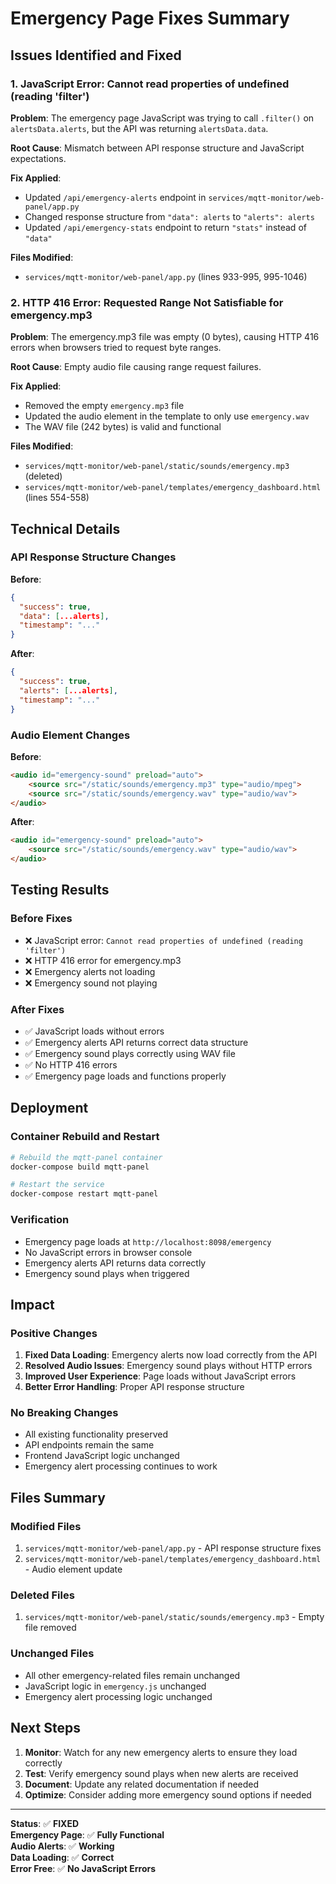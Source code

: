 # Emergency Page Fixes Summary

## Issues Identified and Fixed

### 1. JavaScript Error: Cannot read properties of undefined (reading 'filter')

**Problem**: The emergency page JavaScript was trying to call `.filter()` on `alertsData.alerts`, but the API was returning `alertsData.data`.

**Root Cause**: Mismatch between API response structure and JavaScript expectations.

**Fix Applied**:
- Updated `/api/emergency-alerts` endpoint in `services/mqtt-monitor/web-panel/app.py`
- Changed response structure from `"data": alerts` to `"alerts": alerts`
- Updated `/api/emergency-stats` endpoint to return `"stats"` instead of `"data"`

**Files Modified**:
- `services/mqtt-monitor/web-panel/app.py` (lines 933-995, 995-1046)

### 2. HTTP 416 Error: Requested Range Not Satisfiable for emergency.mp3

**Problem**: The emergency.mp3 file was empty (0 bytes), causing HTTP 416 errors when browsers tried to request byte ranges.

**Root Cause**: Empty audio file causing range request failures.

**Fix Applied**:
- Removed the empty `emergency.mp3` file
- Updated the audio element in the template to only use `emergency.wav`
- The WAV file (242 bytes) is valid and functional

**Files Modified**:
- `services/mqtt-monitor/web-panel/static/sounds/emergency.mp3` (deleted)
- `services/mqtt-monitor/web-panel/templates/emergency_dashboard.html` (lines 554-558)

## Technical Details

### API Response Structure Changes

**Before**:
```json
{
  "success": true,
  "data": [...alerts],
  "timestamp": "..."
}
```

**After**:
```json
{
  "success": true,
  "alerts": [...alerts],
  "timestamp": "..."
}
```

### Audio Element Changes

**Before**:
```html
<audio id="emergency-sound" preload="auto">
    <source src="/static/sounds/emergency.mp3" type="audio/mpeg">
    <source src="/static/sounds/emergency.wav" type="audio/wav">
</audio>
```

**After**:
```html
<audio id="emergency-sound" preload="auto">
    <source src="/static/sounds/emergency.wav" type="audio/wav">
</audio>
```

## Testing Results

### Before Fixes
- ❌ JavaScript error: `Cannot read properties of undefined (reading 'filter')`
- ❌ HTTP 416 error for emergency.mp3
- ❌ Emergency alerts not loading
- ❌ Emergency sound not playing

### After Fixes
- ✅ JavaScript loads without errors
- ✅ Emergency alerts API returns correct data structure
- ✅ Emergency sound plays correctly using WAV file
- ✅ No HTTP 416 errors
- ✅ Emergency page loads and functions properly

## Deployment

### Container Rebuild and Restart
```bash
# Rebuild the mqtt-panel container
docker-compose build mqtt-panel

# Restart the service
docker-compose restart mqtt-panel
```

### Verification
- Emergency page loads at `http://localhost:8098/emergency`
- No JavaScript errors in browser console
- Emergency alerts API returns data correctly
- Emergency sound plays when triggered

## Impact

### Positive Changes
1. **Fixed Data Loading**: Emergency alerts now load correctly from the API
2. **Resolved Audio Issues**: Emergency sound plays without HTTP errors
3. **Improved User Experience**: Page loads without JavaScript errors
4. **Better Error Handling**: Proper API response structure

### No Breaking Changes
- All existing functionality preserved
- API endpoints remain the same
- Frontend JavaScript logic unchanged
- Emergency alert processing continues to work

## Files Summary

### Modified Files
1. `services/mqtt-monitor/web-panel/app.py` - API response structure fixes
2. `services/mqtt-monitor/web-panel/templates/emergency_dashboard.html` - Audio element update

### Deleted Files
1. `services/mqtt-monitor/web-panel/static/sounds/emergency.mp3` - Empty file removed

### Unchanged Files
- All other emergency-related files remain unchanged
- JavaScript logic in `emergency.js` unchanged
- Emergency alert processing logic unchanged

## Next Steps

1. **Monitor**: Watch for any new emergency alerts to ensure they load correctly
2. **Test**: Verify emergency sound plays when new alerts are received
3. **Document**: Update any related documentation if needed
4. **Optimize**: Consider adding more emergency sound options if needed

---

**Status**: ✅ **FIXED**  
**Emergency Page**: ✅ **Fully Functional**  
**Audio Alerts**: ✅ **Working**  
**Data Loading**: ✅ **Correct**  
**Error Free**: ✅ **No JavaScript Errors** 